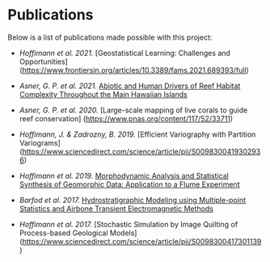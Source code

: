 # Publications

Below is a list of publications made possible with this project:

- *Hoffimann et al. 2021.* [Geostatistical Learning: Challenges and Opportunities]
  (https://www.frontiersin.org/articles/10.3389/fams.2021.689393/full)

- *Asner, G. P. et al. 2021.* [Abiotic and Human Drivers of Reef Habitat Complexity
  Throughout the Main Hawaiian Islands](https://www.frontiersin.org/articles/10.3389/fmars.2021.631842/full)

- *Asner, G. P. et al. 2020.* [Large-scale mapping of live corals to guide reef conservation]
  (https://www.pnas.org/content/117/52/33711)

- *Hoffimann, J. & Zadrozny, B. 2019.* [Efficient Variography with Partition Variograms]
  (https://www.sciencedirect.com/science/article/pii/S0098300419302936)

- *Hoffimann et al. 2019.* [Morphodynamic Analysis and Statistical Synthesis of Geomorphic Data:
  Application to a Flume Experiment](https://agupubs.onlinelibrary.wiley.com/doi/abs/10.1029/2019JF005245)

- *Barfod et al. 2017.* [Hydrostratigraphic Modeling using Multiple-point Statistics and Airbone Transient
  Electromagnetic Methods](https://hess.copernicus.org/articles/22/3351/2018)

- *Hoffimann et al. 2017.* [Stochastic Simulation by Image Quilting of Process-based Geological Models]
  (https://www.sciencedirect.com/science/article/pii/S0098300417301139)
